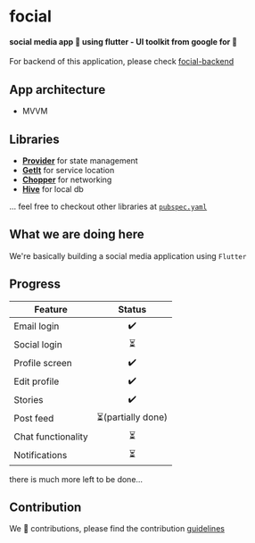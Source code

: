 # focial
#### social media app 👻 using flutter - UI toolkit from google for 📱

For backend of this application, please check [focial-backend](https://github.com/stackinflow/focial-backend)

## App architecture
* MVVM

## Libraries
* [**Provider**](https://pub.dev/packages/provider) for state management
* [**GetIt**](https://pub.dev/packages/get_it) for service location 
* [**Chopper**](https://pub.dev/packages/chopper) for networking
* [**Hive**](https://pub.dev/packages/hive) for local db

... feel free to checkout other libraries at [`pubspec.yaml`](pubspec.yaml)


## What we are doing here
We're basically building a social media application using `Flutter`

## Progress
| Feature |  Status  |
|---------|:--------:|
|Email login| ✔️ |
|Social login| ⏳ |
|Profile screen| ✔️ |
|Edit profile| ✔️ |
|Stories| ✔️ |
|Post feed| ⏳(partially done) |
|Chat functionality |⏳ |
|Notifications|⏳|

there is much more left to be done...

## Contribution
We 💖 contributions, please find the contribution [guidelines](https://stackinflow.github.io/)


